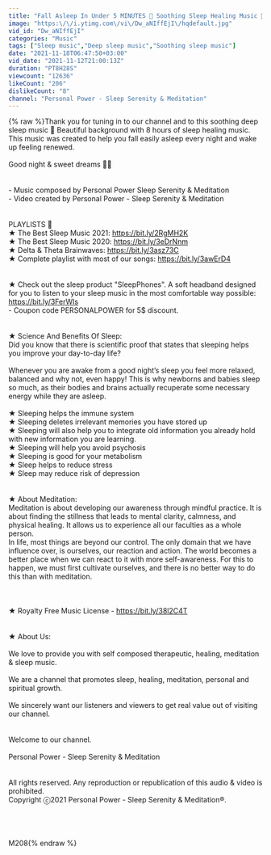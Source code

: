 ```yaml
---
title: "Fall Asleep In Under 5 MINUTES 💜 Soothing Sleep Healing Music 🎵 Stress Relief"
image: "https:\/\/i.ytimg.com\/vi\/Dw_aNIffEjI\/hqdefault.jpg"
vid_id: "Dw_aNIffEjI"
categories: "Music"
tags: ["Sleep music","Deep sleep music","Soothing sleep music"]
date: "2021-11-18T06:47:50+03:00"
vid_date: "2021-11-12T21:00:13Z"
duration: "PT8H28S"
viewcount: "12636"
likeCount: "206"
dislikeCount: "8"
channel: "Personal Power - Sleep Serenity & Meditation"
---
```

{% raw %}Thank you for tuning in to our channel and to this soothing deep sleep music 🙏 Beautiful background with 8 hours of sleep healing music. This music was created to help you fall easily asleep every night and wake up feeling renewed.<br /><br />Good night &amp; sweet dreams 💖💖<br /><br /><br />- Music composed by Personal Power Sleep Serenity &amp; Meditation<br />- Video created by Personal Power - Sleep Serenity &amp; Meditation<br /><br /><br />PLAYLISTS 🎵<br />★ The Best Sleep Music 2021: <a rel="nofollow" target="blank" href="https://bit.ly/2RgMH2K">https://bit.ly/2RgMH2K</a><br />★ The Best Sleep Music 2020: <a rel="nofollow" target="blank" href="https://bit.ly/3eDrNnm">https://bit.ly/3eDrNnm</a><br />★ Delta &amp; Theta Brainwaves: <a rel="nofollow" target="blank" href="https://bit.ly/3asz73C">https://bit.ly/3asz73C</a><br />★ Complete playlist with most of our songs: <a rel="nofollow" target="blank" href="https://bit.ly/3awErD4">https://bit.ly/3awErD4</a><br /> <br /><br />★ Check out the sleep product &quot;SleepPhones&quot;. A soft headband designed for you to listen to your sleep music in the most comfortable way possible: <a rel="nofollow" target="blank" href="https://bit.ly/3FerWIs">https://bit.ly/3FerWIs</a><br />- Coupon code PERSONALPOWER for 5$ discount.<br /><br /><br />★ Science And Benefits Of Sleep:<br />Did you know that there is scientific proof that states that sleeping helps you improve your day-to-day life?<br /><br />Whenever you are awake from a good night’s sleep you feel more relaxed, balanced and why not, even happy! This is why newborns and babies sleep so much, as their bodies and brains actually recuperate some necessary energy while they are asleep.<br /><br />★ Sleeping helps the immune system<br />★ Sleeping deletes irrelevant memories you have stored up<br />★ Sleeping will also help you to integrate old information you already hold with new information you are learning.<br />★ Sleeping will help you avoid psychosis<br />★ Sleeping is good for your metabolism<br />★ Sleep helps to reduce stress<br />★ Sleep may reduce risk of depression<br /><br /><br />★ About Meditation: <br />Meditation is about developing our awareness through mindful practice. It is about finding the stillness that leads to mental clarity, calmness, and physical healing. It allows us to experience all our faculties as a whole person.<br />In life, most things are beyond our control. The only domain that we have influence over, is ourselves, our reaction and action. The world becomes a better place when we can react to it with more self-awareness. For this to happen, we must first cultivate ourselves, and there is no better way to do this than with meditation.<br /><br /><br /><br />★ Royalty Free Music License - <a rel="nofollow" target="blank" href="https://bit.ly/38l2C4T">https://bit.ly/38l2C4T</a><br /><br /><br />★ About Us: <br /><br />We love to provide you with self composed therapeutic, healing, meditation &amp; sleep music. <br /><br />We are a channel that promotes sleep, healing, meditation, personal and spiritual growth.<br /><br />We sincerely want our listeners and viewers to get real value out of visiting our channel.<br /><br /><br />Welcome to our channel.<br /><br />Personal Power - Sleep Serenity &amp; Meditation<br /><br /><br />All rights reserved. Any reproduction or republication of this audio &amp; video is prohibited.<br />Copyright ⓒ2021 Personal Power - Sleep Serenity &amp; Meditation®.<br /><br /><br /><br /><br />M208{% endraw %}
